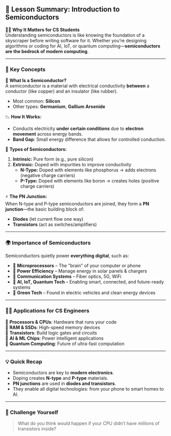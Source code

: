 ## 🔋 **Lesson Summary: Introduction to Semiconductors**

👨‍💻 **Why It Matters for CS Students**  
Understanding semiconductors is like knowing the foundation of a skyscraper before writing software for it. Whether you’re designing algorithms or coding for AI, IoT, or quantum computing—**semiconductors are the bedrock of modern computing**.

---

### 📌 **Key Concepts**

🧪 **What Is a Semiconductor?**  
A semiconductor is a material with electrical conductivity **between** a conductor (like copper) and an insulator (like rubber).

- Most common: **Silicon**
- Other types: **Germanium**, **Gallium Arsenide**

📉 **How It Works:**
- Conducts electricity **under certain conditions** due to **electron movement** across energy bands.
- **Band Gap**: Small energy difference that allows for controlled conduction.

🔬 **Types of Semiconductors:**
1. **Intrinsic:** Pure form (e.g., pure silicon)
2. **Extrinsic:** Doped with impurities to improve conductivity
    - **N-Type:** Doped with elements like phosphorus → adds electrons (negative charge carriers)
    - **P-Type:** Doped with elements like boron → creates holes (positive charge carriers)

⚡ **The PN Junction:**  
When N-type and P-type semiconductors are joined, they form a **PN junction**—the basic building block of:

- **Diodes** (let current flow one way)
- **Transistors** (act as switches/amplifiers)

---

### 🌍 **Importance of Semiconductors**

Semiconductors quietly power **everything digital**, such as:

- 🧠 **Microprocessors** – The "brain" of your computer or phone
- 🔋 **Power Efficiency** – Manage energy in solar panels & chargers
- 📶 **Communication Systems** – Fiber optics, 5G, WiFi
- 🤖 **AI, IoT, Quantum Tech** – Enabling smart, connected, and future-ready systems
- 🚗 **Green Tech** – Found in electric vehicles and clean energy devices

---

### 👨‍💻 **Applications for CS Engineers**

🔹 **Processors & CPUs**: Hardware that runs your code  
🔹 **RAM & SSDs**: High-speed memory devices  
🔹 **Transistors**: Build logic gates and circuits  
🔹 **AI & ML Chips**: Power intelligent applications  
🔹 **Quantum Computing**: Future of ultra-fast computation

---

### 💡 **Quick Recap**

- Semiconductors are key to **modern electronics**.
- Doping creates **N-type** and **P-type** materials.
- **PN junctions** are used in **diodes and transistors**.
- They enable all digital technologies: from your phone to smart homes to AI.

---

### 🧠 **Challenge Yourself**

> What do you think would happen if your CPU didn’t have millions of transistors inside?